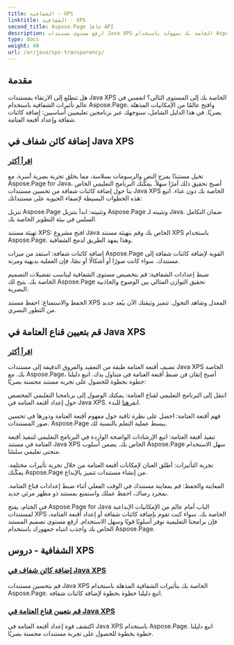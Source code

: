 ```yaml
---
title: الشفافية - XPS
linktitle: الشفافية - XPS
second_title: Aspose.Page جافا API
description: ارفع مستوى مستندات Java XPS الخاصة بك بسهولة باستخدام Aspose.Page. تعلم كيفية إضافة كائنات شفافة وتعيين أقنعة العتامة في برامجنا التعليمية للحصول على تأثيرات بصرية محسنة.
type: docs
weight: 40
url: /ar/java/xps-transparency/
---
```

## مقدمة

هل تتطلع إلى الارتقاء بمستندات Java XPS الخاصة بك إلى المستوى التالي؟ انغمس في عالم تأثيرات الشفافية باستخدام Aspose.Page، وافتح عالمًا من الإمكانيات المذهلة بصريًا. في هذا الدليل الشامل، سنوجهك عبر برنامجين تعليميين أساسيين: إضافة كائنات شفافة وإعداد أقنعة العتامة.

## إضافة كائن شفاف في Java XPS
### [اقرأ أكثر](./add-transparent-object/)

تخيل مستندًا يمزج النص والرسومات بسلاسة، مما يخلق تجربة بصرية آسرة. مع Aspose.Page for Java، أصبح تحقيق ذلك أمرًا سهلاً. يمكّنك البرنامج التعليمي الخاص بنا حول إضافة كائنات شفافة من تحسين مستندات Java XPS الخاصة بك دون عناء. اتبع هذه الخطوات البسيطة لإضفاء الحيوية على مستنداتك:

تنزيل Aspose.Page وتثبيته: ابدأ بتنزيل Aspose.Page وتثبيته لـ Java. ضمان التكامل السلس في بيئة التطوير الخاصة بك.

تهيئة مستند XPS: افتح مشروع Java الخاص بك وقم بتهيئة مستند XPS باستخدام Aspose.Page. وهذا يمهد الطريق لدمج الشفافية.

إضافة كائنات شفافة: استفد من ميزات Aspose.Page القوية لإضافة كائنات شفافة إلى مستندك. سواء كانت صورًا أو أشكالًا أو نصًا، فإن العملية بديهية ومرنة.

ضبط إعدادات الشفافية: قم بتخصيص مستوى الشفافية ليناسب تفضيلات التصميم الخاصة بك. يتيح لك Aspose.Page تحقيق التوازن المثالي بين الوضوح والجاذبية البصرية.

الحفظ والاستمتاع: احفظ مستند XPS المعدل وشاهد التحول. تتميز وثيقتك الآن ببُعد جديد من التطور البصري.

## قم بتعيين قناع العتامة في Java XPS
### [اقرأ أكثر](./set-opacity-mask/)

تضيف أقنعة العتامة طبقة من التعقيد والفروق الدقيقة إلى مستندات Java XPS الخاصة بك. مع Aspose.Page، أصبح إتقان فن ضبط أقنعة العتامة في متناول يدك. اتبع دليلنا خطوة بخطوة للحصول على تجربة مستند محسنة بصريًا:

 انتقل إلى البرنامج التعليمي لقناع العتامة: يمكنك الوصول إلى برنامجنا التعليمي المخصص حول إعداد أقنعة العتامة في Java XPS. انقر[هنا](./set-opacity-mask/) للبدء.

فهم أقنعة العتامة: احصل على نظرة ثاقبة حول مفهوم أقنعة العتامة ودورها في تحسين صور المستندات. Aspose.Page يبسط عملية التعلم بالنسبة لك.

تنفيذ أقنعة العتامة: اتبع الإرشادات الواضحة الواردة في البرنامج التعليمي لتنفيذ أقنعة العتامة في مستند Java XPS الخاص بك. يضمن أسلوب Aspose.Page سهل الاستخدام منحنى تعليمي سلسًا.

تجربة التأثيرات: أطلق العنان لإمكانات أقنعة العتامة من خلال تجربة تأثيرات مختلفة. يمكّنك Aspose.Page من إنشاء مستندات تتميز بالإبداع.

المعاينة والحفظ: قم بمعاينة مستندك في الوقت الفعلي أثناء ضبط إعدادات قناع العتامة. بمجرد رضاك، احفظ عملك واستمتع بمستند ذو مظهر مرئي جديد.

في الختام، يفتح Aspose.Page for Java الباب أمام عالم من الإمكانيات الإبداعية لمستندات XPS الخاصة بك. سواء كنت تقوم بإضافة كائنات شفافة أو إعداد أقنعة العتامة، فإن برامجنا التعليمية توفر أسلوبًا قويًا وسهل الاستخدام. ارفع مستوى تصميم المستند الخاص بك واجذب انتباه جمهورك باستخدام Aspose.Page.
## الشفافية - دروس XPS
### [إضافة كائن شفاف في Java XPS](./add-transparent-object/)
قم بتحسين مستندات Java XPS الخاصة بك بتأثيرات الشفافية المذهلة باستخدام Aspose.Page. اتبع دليلنا خطوة بخطوة لإضافة كائنات شفافة. 
### [قم بتعيين قناع العتامة في Java XPS](./set-opacity-mask/)
اكتشف قوة إعداد أقنعة العتامة في Java XPS باستخدام Aspose.Page. اتبع دليلنا خطوة بخطوة للحصول على تجربة مستندات محسنة بصريًا.